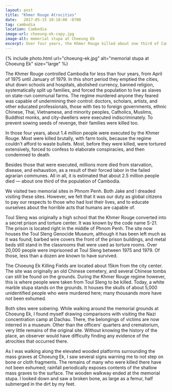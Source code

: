 ```yaml
---
layout: post
title: "Khmer Rouge Atrocities"
date:   2017-05-15 10:18:00 -0700
tag: cambodia
location: Cambodia
image-url: choeung-ek-copy.jpg
image-alt: memorial stupa at Choeung Ek
excerpt: Over four years, the Khmer Rouge killed about one third of Cambodia's population. Memorial sites are located around the country.
---
```

<div class='img-gallery'>
{% include photo.html url="choeung-ek.jpg" alt="memorial stupa at Choeung Ek" size="large" %}
</div>

The Khmer Rouge controlled Cambodia for less than four years, from April of 1975 until January of 1979. In this short period they emptied the cities, shut down schools and hospitals, abolished currency, banned religion, systematically split up families, and forced the population to live as slaves on state-run communal farms. The regime murdered anyone they feared was capable of undermining their control: doctors, scholars, artists, and other educated professionals, those with ties to foreign governments, ethnic Chinese, Thai, Vietnamese, and minority peoples, Catholics, Muslims, Buddhist monks, and city-dwellers were executed indiscriminately. To prevent sowing seeds of revenge, their families were killed too.

In those four years, about 1.4 million people were executed by the Khmer Rouge. Most were killed brutally, with farm tools, because the regime couldn't afford to waste bullets. Most, before they were killed, were tortured extensively, forced to confess to elaborate conspiracies, and then condemned to death.

Besides those that were executed, millions more died from starvation, disease, and exhaustion, as a result of their forced labor in the failed agrarian communes. All in all, it is estimated that about 2.5 million people died — about one third of the population of Cambodia.

We visited two memorial sites in Phnom Penh. Both Jake and I dreaded visiting these sites. However, we felt that it was our duty as global citizens to pay our respects to those who had lost their lives, and to educate ourselves about the horrible acts that humans are capable of.

Toul Sleng was originally a high school that the Khmer Rouge converted into a secret prison and torture center. It was known by the code name S-21. The prison is located right in the middle of Phnom Penh. The site now houses the Toul Sleng Genocide Museum, although it has been left much as it was found; barbed wire covers the front of the prison buildings, and metal beds still stand in the classrooms that were used as torture rooms. Over 20,000 people were imprisoned at Toul Sleng between 1975 and 1979. Of those, less than a dozen are known to have survived.

The Choeung Ek Killing Fields are located about 15km from the city center. The site was originally an old Chinese cemetery, and several Chinese tombs can still be found on the grounds. During the Khmer Rouge regime however, this is where people were taken from Toul Sleng to be killed. Today, a white marble stupa stands on the grounds. It houses the skulls of about 5,000 unidentified people who were murdered here; many thousands more have not been exhumed.

Both sites were sobering. While walking around the memorial grounds at Choeung Ek, I found myself drawing comparisons with visiting the Nazi concentration camp at Dachau. There, the belongings of victims are now interred in a museum. Other than the officers' quarters and crematorium, very little remains of the original site. Without knowing the history of the place, an observer would have difficulty finding any evidence of the atrocities that occurred there.

As I was walking along the elevated wooded platforms surrounding the mass graves at Choeung Ek, I saw several signs warning me to not step on bone or cloth fragments. The remains of many who were killed there have not been exhumed; rainfall periodically exposes contents of the shallow mass graves to the surface. The wooden walkway ended at the memorial stupa. I looked down and saw a broken bone, as large as a femur, half submerged in the dirt by my feet.
